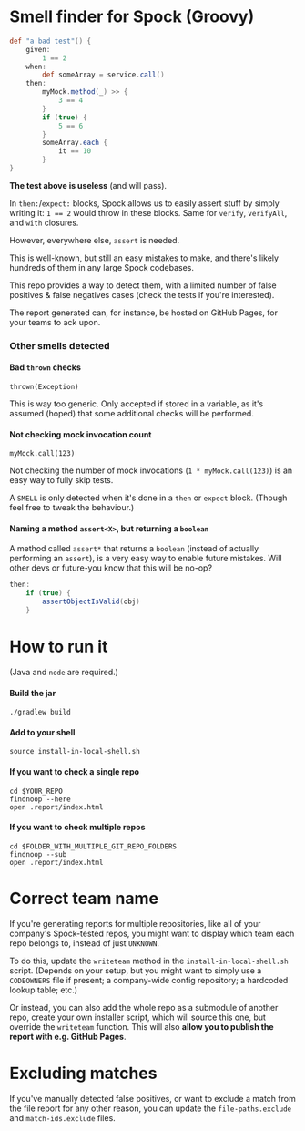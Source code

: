 # Smell finder for Spock (Groovy)

```groovy
def "a bad test"() {
    given:
        1 == 2
    when:
        def someArray = service.call()
    then:
        myMock.method(_) >> {
            3 == 4
        }
        if (true) {
            5 == 6
        }
        someArray.each {
            it == 10
        }
}
```

**The test above is useless** (and will pass).

In `then:`/`expect:` blocks, Spock allows us to easily assert stuff by simply writing it: `1 == 2` would throw in these blocks. Same for `verify`, `verifyAll`, and `with` closures.

However, everywhere else, `assert` is needed.

This is well-known, but still an easy mistakes to make, and there's likely hundreds of them in any large Spock codebases.

This repo provides a way to detect them, with a limited number of false positives & false negatives cases (check the tests if you're interested).

The report generated can, for instance, be hosted on GitHub Pages, for your teams to ack upon.

### Other smells detected

#### Bad `thrown` checks

`thrown(Exception)`

This is way too generic. Only accepted if stored in a variable, as it's assumed (hoped) that some additional checks will be performed.

#### Not checking mock invocation count

`myMock.call(123)`

Not checking the number of mock invocations (`1 * myMock.call(123)`) is an easy way to fully skip tests.

A `SMELL` is only detected when it's done in a `then` or `expect` block. (Though feel free to tweak the behaviour.)

#### Naming a method `assert<X>`, but returning a `boolean`

A method called `assert*` that returns a `boolean` (instead of actually performing an `assert`),
is a very easy way to enable future mistakes. Will other devs or future-you know that this will be no-op?

```groovy
then:
    if (true) {
        assertObjectIsValid(obj)
    }
```

# How to run it

(Java and `node` are required.)

#### Build the jar

```shell
./gradlew build
```

#### Add to your shell

```shell
source install-in-local-shell.sh
```

#### If you want to check a single repo

```shell
cd $YOUR_REPO
findnoop --here
open .report/index.html
```

#### If you want to check multiple repos

```shell
cd $FOLDER_WITH_MULTIPLE_GIT_REPO_FOLDERS
findnoop --sub
open .report/index.html
```

# Correct team name

If you're generating reports for multiple repositories, like all of your company's Spock-tested repos,
you might want to display which team each repo belongs to, instead of just `UNKNOWN`.

To do this, update the `writeteam` method in the `install-in-local-shell.sh` script. (Depends on your setup, but you might want to simply use a `CODEOWNERS` file if present; a company-wide config repository; a hardcoded lookup table; etc.)

Or instead, you can also add the whole repo as a submodule of another repo, create your own installer script, which will source this one, but override the `writeteam` function. This will also **allow you to publish the report with e.g. GitHub Pages**.

# Excluding matches

If you've manually detected false positives, or want to exclude a match from the file report for any other reason, you can update the `file-paths.exclude` and `match-ids.exclude` files.